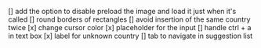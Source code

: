[] add the option to disable preload the image and load it just when it's called
[] round borders of rectangles
[] avoid insertion of the same country twice
[x] change cursor color
[x] placeholder for the input
[] handle ctrl + a in text box
[x] label for unknown country
[] tab to navigate in suggestion list